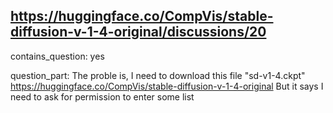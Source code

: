 ## https://huggingface.co/CompVis/stable-diffusion-v-1-4-original/discussions/20

contains_question: yes

question_part: The proble is, I need to download this file "sd-v1-4.ckpt" https://huggingface.co/CompVis/stable-diffusion-v-1-4-original But it says I need to ask for permission to enter some list 